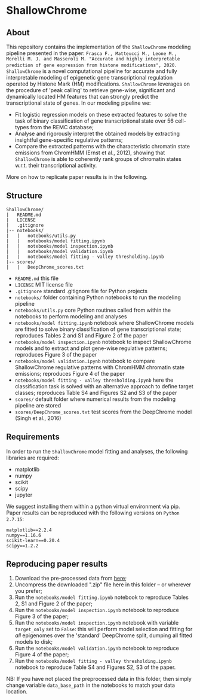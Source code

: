 # ShallowChrome

## About
This repository contains the implementation of the `ShallowChrome` modeling pipeline presented in the paper:
```Frasca F., Matteucci M., Leone M., Morelli M. J. and Masseroli M. "Accurate and highly interpretable prediction of gene expression from histone modifications", 2020```.
`ShallowChrome` is a novel computational pipeline for accurate and fully interpretable modeling of epigenetic gene transcriptional regulation operated by Histone Mark (HM) modifications. `ShallowChrome` leverages on the procedure of 'peak calling' to retrieve gene-wise, significant and dynamically located HM features that can strongly predict the transcriptional state of genes. In our modeling pipeline we:
- Fit logistic regression models on these extracted features to solve the task of binary classification of gene transcriptional state over 56 cell-types from the REMC database;
- Analyse and rigorously interpret the obtained models by extracting insightful gene-specific regulative patterns;
- Compare the extracted patterns with the characteristic chromatin state emissions from ChromHMM (Ernst et al., 2012), showing that `ShallowChrome` is able to coherently rank groups of chromatin states w.r.t. their transcriptional activity. 

More on how to replicate paper results is in the following.

## Structure
```
ShallowChrome/
|   README.md
|   LICENSE
|   .gitignore
|-- notebooks/
|   |   notebooks/utils.py
|   |   notebooks/model fitting.ipynb
|   |   notebooks/model inspection.ipynb
|   |   notebooks/model validation.ipynb
|   |   notebooks/model fitting - valley thresholding.ipynb
|-- scores/
|   |   DeepChrome_scores.txt
```

- `README.md` this file
- `LICENSE` MIT license file
- `.gitignore` standard .gitignore file for Python projects
- `notebooks/` folder containing Python notebooks to run the modeling pipeline
- `notebooks/utils.py` core Python routines called from within the notebooks to perform modeling and analyses
- `notebooks/model fitting.ipynb` notebook where ShallowChrome models are fitted to solve binary classification of gene transcriptional state; reproduces Tables 2 and S1 and Figure 2 of the paper
- `notebooks/model inspection.ipynb` notebook to inspect ShallowChrome models and to extract and plot gene-wise regulative patterns; reproduces Figure 3 of the paper
- `notebooks/model validation.ipynb` notebook to compare ShallowChrome regulative patterns with ChromHMM chromatin state emissions; reproduces Figure 4 of the paper
- `notebooks/model fitting - valley thresholding.ipynb` here the classification task is solved with an alternative approach to define target classes; reproduces Table S4 and Figures S2 and S3 of the paper
- `scores/` default folder where numerical results from the modeling pipeline are stored
- `scores/DeepChrome_scores.txt` test scores from the DeepChrome model (Singh et al., 2016)

## Requirements
In order to run the `ShallowChrome` model fitting and analyses, the following libraries are required:
- matplotlib
- numpy
- scikit
- scipy
- jupyter

We suggest installing them within a python virtual environment via pip. 
Paper results can be reproduced with the following versions on `Python 2.7.15`:
```
matplotlib==2.2.4      
numpy==1.16.6     
scikit-learn==0.20.4     
scipy==1.2.2      
```

## Reproducing paper results
1. Download the pre-processed data from [here](https://drive.google.com/drive/folders/1iJugXgMrtt5pOm2azPhWsIBuxx5TgnuD?usp=sharing);
2. Uncompress the downloaded ".zip" file here in this folder – or wherever you prefer;
3. Run the `notebooks/model fitting.ipynb` notebook to reproduce Tables 2, S1 and Figure 2 of the paper;
4. Run the `notebooks/model inspection.ipynb` notebook to reproduce Figure 3 of the paper;
5. Run the `notebooks/model inspection.ipynb` notebook with variable `target_only` set to `False`: this will perform model selection and fitting for _all_ epigenomes over the 'standard' DeepChrome split, dumping all fitted models to disk;
6. Run the `notebooks/model validation.ipynb` notebook to reproduce Figure 4 of the paper;
7. Run the `notebooks/model fitting - valley thresholding.ipynb` notebook to reproduce Table S4 and Figures S2, S3 of the paper.

NB: If you have not placed the preprocessed data in this folder, then simply change variable `data_base_path` in the notebooks to match your data location.
